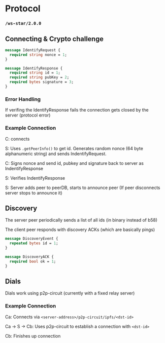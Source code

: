 # Protocol

### `/ws-star/2.0.0`

## Connecting & Crypto challenge

```protobuf
message IdentifyRequest {
  required string nonce = 1;
}

message IdentifyResponse {
  required string id = 1;
  required string pubKey = 2;
  required bytes signature = 3;
}
```

### Error Handling

If verifing the IdentifyResponse fails the connection gets closed by the server (protocol error)

### Example Connection

C: connects

S: Uses `.getPeerInfo()` to get id. Generates random nonce (64 byte alphanumeric string) and sends IndentifyRequest.

C: Signs nonce and send id, pubkey and signature back to server as IndentifyResponse

S: Verifies IndentifyResponse

S: Server adds peer to peerDB, starts to announce peer
(If peer disconnects server stops to announce it)

## Discovery

The server peer periodically sends a list of all ids (in binary instead of b58)

The client peer responds with discovery ACKs (which are basically pings)

```protobuf
message DiscoveryEvent {
  repeated bytes id = 1;
}

message DiscoveryACK {
  required bool ok = 1;
}
```

## Dials

Dials work using p2p-circuit (currently with a fixed relay server)

### Example Connection

Ca: Connects via `<server-address>/p2p-circuit/ipfs/<dst-id>`

Ca -> S -> Cb: Uses p2p-circuit to establish a connection with `<dst-id>`

Cb: Finishes up connection
